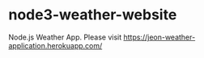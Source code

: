 # node3-weather-website
Node.js Weather App. 
Please visit https://jeon-weather-application.herokuapp.com/
